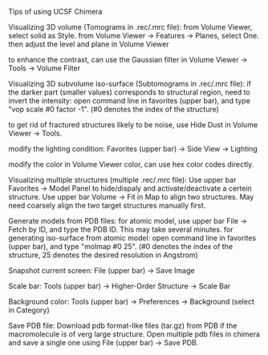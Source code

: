 Tips of using UCSF Chimera

Visualizing 3D volume (Tomograms in .rec/.mrc file):
  from Volume Viewer, select solid as Style.
  from Volume Viewer -> Features -> Planes, select One.
  then adjust the level and plane in Volume Viewer
  
  to enhance the contrast, can use the Gaussian filter in Volume Viewer -> Tools -> Volume Filter
 
 
  
Visualizing 3D subvolume iso-surface (Subtomograms in .rec/.mrc file):
  if the darker part (smaller values) corresponds to structural region,
    need to invert the intensity: open command line in favorites (upper bar), and type "vop scale #0 factor -1". (#0 denotes the index of the structure)
  
  to get rid of fractured structures likely to be noise, use Hide Dust in Volume Viewer -> Tools.
  
  modify the lighting condition: Favorites (upper bar) -> Side View -> Lighting
  
  modify the color in Volume Viewer color, can use hex color codes directly.
  
  
  
Visualizing multiple structures (multiple .rec/.mrc file):
  Use upper bar Favorites -> Model Panel to hide/dispaly and activate/deactivate a certein structure.
  Use upper bar Volume -> Fit in Map to align two structures. May need coarsely align the two target structures manually first.
  
  
  
Generate models from PDB files:
  for atomic model, use upper bar File -> Fetch by ID, and type the PDB ID. This may take several minutes.
  for generating iso-surface from atomic model:
    open command line in favorites (upper bar), and type "molmap #0 25". (#0 denotes the index of the structure, 25 denotes the desired resolution in Angstrom)



Snapshot current screen:
  File (upper bar) -> Save Image
  
  
  
Scale bar:
  Tools (upper bar) -> Higher-Order Structure -> Scale Bar
  
  
  
Background color:
  Tools (upper bar) -> Preferences -> Background (select in Category)
  


Save PDB file:
  Download pdb format-like files (tar.gz) from PDB if the macromolecule is of verg large structure. Open multiple pdb files in chimera and save a single one using  File (upper bar) -> Save PDB.
